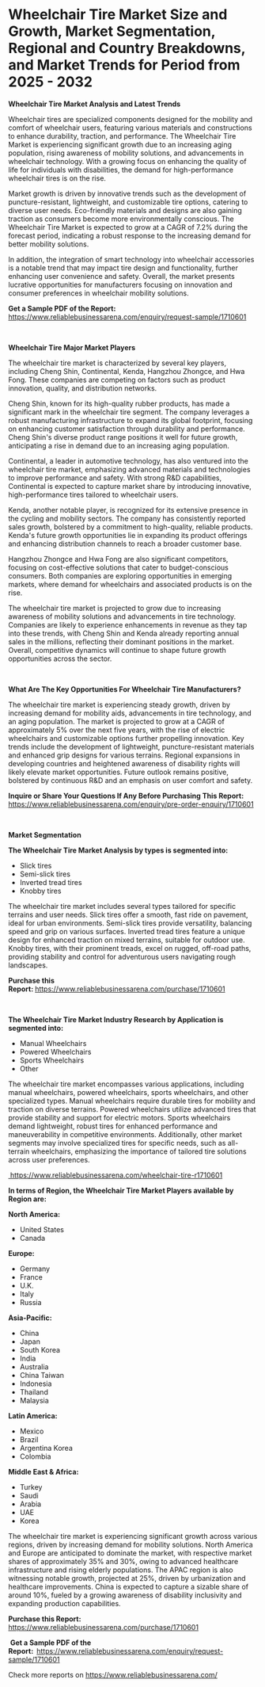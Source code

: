 <p><h1>Wheelchair Tire Market Size and Growth, Market Segmentation, Regional and Country Breakdowns, and Market Trends for Period from 2025 -  2032</h1></p><p><strong>Wheelchair Tire Market Analysis and Latest Trends</strong></p>
<p><p>Wheelchair tires are specialized components designed for the mobility and comfort of wheelchair users, featuring various materials and constructions to enhance durability, traction, and performance. The Wheelchair Tire Market is experiencing significant growth due to an increasing aging population, rising awareness of mobility solutions, and advancements in wheelchair technology. With a growing focus on enhancing the quality of life for individuals with disabilities, the demand for high-performance wheelchair tires is on the rise.</p><p>Market growth is driven by innovative trends such as the development of puncture-resistant, lightweight, and customizable tire options, catering to diverse user needs. Eco-friendly materials and designs are also gaining traction as consumers become more environmentally conscious. The Wheelchair Tire Market is expected to grow at a CAGR of 7.2% during the forecast period, indicating a robust response to the increasing demand for better mobility solutions.</p><p>In addition, the integration of smart technology into wheelchair accessories is a notable trend that may impact tire design and functionality, further enhancing user convenience and safety. Overall, the market presents lucrative opportunities for manufacturers focusing on innovation and consumer preferences in wheelchair mobility solutions.</p></p>
<p><strong>Get a Sample PDF of the Report:&nbsp;</strong> <a href="https://www.reliablebusinessarena.com/enquiry/request-sample/1710601?utm_campaign=1420&utm_medium=2&utm_source=Github&utm_content=ia&utm_term=10012025&utm_id=wheelchair-tire">https://www.reliablebusinessarena.com/enquiry/request-sample/1710601</a></p>
<p>&nbsp;</p>
<p><strong>Wheelchair Tire Major Market Players</strong></p>
<p><p>The wheelchair tire market is characterized by several key players, including Cheng Shin, Continental, Kenda, Hangzhou Zhongce, and Hwa Fong. These companies are competing on factors such as product innovation, quality, and distribution networks. </p><p>Cheng Shin, known for its high-quality rubber products, has made a significant mark in the wheelchair tire segment. The company leverages a robust manufacturing infrastructure to expand its global footprint, focusing on enhancing customer satisfaction through durability and performance. Cheng Shin's diverse product range positions it well for future growth, anticipating a rise in demand due to an increasing aging population.</p><p>Continental, a leader in automotive technology, has also ventured into the wheelchair tire market, emphasizing advanced materials and technologies to improve performance and safety. With strong R&D capabilities, Continental is expected to capture market share by introducing innovative, high-performance tires tailored to wheelchair users.</p><p>Kenda, another notable player, is recognized for its extensive presence in the cycling and mobility sectors. The company has consistently reported sales growth, bolstered by a commitment to high-quality, reliable products. Kenda's future growth opportunities lie in expanding its product offerings and enhancing distribution channels to reach a broader customer base.</p><p>Hangzhou Zhongce and Hwa Fong are also significant competitors, focusing on cost-effective solutions that cater to budget-conscious consumers. Both companies are exploring opportunities in emerging markets, where demand for wheelchairs and associated products is on the rise.</p><p>The wheelchair tire market is projected to grow due to increasing awareness of mobility solutions and advancements in tire technology. Companies are likely to experience enhancements in revenue as they tap into these trends, with Cheng Shin and Kenda already reporting annual sales in the millions, reflecting their dominant positions in the market. Overall, competitive dynamics will continue to shape future growth opportunities across the sector.</p></p>
<p>&nbsp;</p>
<p><strong>What Are The Key Opportunities For Wheelchair Tire Manufacturers?</strong></p>
<p><p>The wheelchair tire market is experiencing steady growth, driven by increasing demand for mobility aids, advancements in tire technology, and an aging population. The market is projected to grow at a CAGR of approximately 5% over the next five years, with the rise of electric wheelchairs and customizable options further propelling innovation. Key trends include the development of lightweight, puncture-resistant materials and enhanced grip designs for various terrains. Regional expansions in developing countries and heightened awareness of disability rights will likely elevate market opportunities. Future outlook remains positive, bolstered by continuous R&D and an emphasis on user comfort and safety.</p></p>
<p><strong>Inquire or Share Your Questions If Any Before Purchasing This Report:</strong> <a href="https://www.reliablebusinessarena.com/enquiry/pre-order-enquiry/1710601?utm_campaign=1420&utm_medium=2&utm_source=Github&utm_content=ia&utm_term=10012025&utm_id=wheelchair-tire">https://www.reliablebusinessarena.com/enquiry/pre-order-enquiry/1710601</a></p>
<p>&nbsp;</p>
<p><strong>Market Segmentation</strong></p>
<p><strong>The Wheelchair Tire Market Analysis by types is segmented into:</strong></p>
<p><ul><li>Slick tires</li><li>Semi-slick tires</li><li>Inverted tread tires</li><li>Knobby tires</li></ul></p>
<p><p>The wheelchair tire market includes several types tailored for specific terrains and user needs. Slick tires offer a smooth, fast ride on pavement, ideal for urban environments. Semi-slick tires provide versatility, balancing speed and grip on various surfaces. Inverted tread tires feature a unique design for enhanced traction on mixed terrains, suitable for outdoor use. Knobby tires, with their prominent treads, excel on rugged, off-road paths, providing stability and control for adventurous users navigating rough landscapes.</p></p>
<p><strong>Purchase this Report:&nbsp;</strong><a href="https://www.reliablebusinessarena.com/purchase/1710601?utm_campaign=1420&utm_medium=2&utm_source=Github&utm_content=ia&utm_term=10012025&utm_id=wheelchair-tire">https://www.reliablebusinessarena.com/purchase/1710601</a></p>
<p>&nbsp;</p>
<p><strong>The Wheelchair Tire Market Industry Research by Application is segmented into:</strong></p>
<p><ul><li>Manual Wheelchairs</li><li>Powered Wheelchairs</li><li>Sports Wheelchairs</li><li>Other</li></ul></p>
<p><p>The wheelchair tire market encompasses various applications, including manual wheelchairs, powered wheelchairs, sports wheelchairs, and other specialized types. Manual wheelchairs require durable tires for mobility and traction on diverse terrains. Powered wheelchairs utilize advanced tires that provide stability and support for electric motors. Sports wheelchairs demand lightweight, robust tires for enhanced performance and maneuverability in competitive environments. Additionally, other market segments may involve specialized tires for specific needs, such as all-terrain wheelchairs, emphasizing the importance of tailored tire solutions across user preferences.</p></p>
<p><a href="https://www.reliablebusinessarena.com/wheelchair-tire-r1710601?utm_campaign=1420&utm_medium=2&utm_source=Github&utm_content=ia&utm_term=10012025&utm_id=wheelchair-tire">&nbsp;https://www.reliablebusinessarena.com/wheelchair-tire-r1710601</a></p>
<p><strong>In terms of Region, the Wheelchair Tire Market Players available by Region are:</strong></p>
<p>
    <p> <strong> North America: </strong>
        <ul>
            <li>United States</li>
            <li>Canada</li>
        </ul>
        </p> 
    <p> <strong> Europe: </strong>
        <ul>
            <li>Germany</li>
            <li>France</li>
            <li>U.K.</li>
            <li>Italy</li>
            <li>Russia</li>
        </ul>
        </p> 
    <p> <strong> Asia-Pacific: </strong>
        <ul>
            <li>China</li>
            <li>Japan</li>
            <li>South Korea</li>
            <li>India</li>
            <li>Australia</li>
            <li>China Taiwan</li>
            <li>Indonesia</li>
            <li>Thailand</li>
            <li>Malaysia</li>
        </ul>
        </p> 
    <p> <strong> Latin America: </strong>
        <ul>
            <li>Mexico</li>
            <li>Brazil</li>
            <li>Argentina Korea</li>
            <li>Colombia</li>
        </ul>
        </p> 
    <p> <strong> Middle East & Africa: </strong>
        <ul>
            <li>Turkey</li>
            <li>Saudi</li>
            <li>Arabia</li>
            <li>UAE</li>
            <li>Korea</li>
        </ul>
    </p>
    </p>
<p><p>The wheelchair tire market is experiencing significant growth across various regions, driven by increasing demand for mobility solutions. North America and Europe are anticipated to dominate the market, with respective market shares of approximately 35% and 30%, owing to advanced healthcare infrastructure and rising elderly populations. The APAC region is also witnessing notable growth, projected at 25%, driven by urbanization and healthcare improvements. China is expected to capture a sizable share of around 10%, fueled by a growing awareness of disability inclusivity and expanding production capabilities.</p></p>
<p><strong>Purchase this Report: </strong><a href="https://www.reliablebusinessarena.com/purchase/1710601?utm_campaign=1420&utm_medium=2&utm_source=Github&utm_content=ia&utm_term=10012025&utm_id=wheelchair-tire">https://www.reliablebusinessarena.com/purchase/1710601</a></p>
<p>&nbsp;<strong>Get a Sample PDF of the Report:&nbsp;&nbsp;</strong><a href="https://www.reliablebusinessarena.com/enquiry/request-sample/1710601?utm_campaign=1420&utm_medium=2&utm_source=Github&utm_content=ia&utm_term=10012025&utm_id=wheelchair-tire">https://www.reliablebusinessarena.com/enquiry/request-sample/1710601</a></p>
<p><strong></strong></p>
<p>Check more reports on <a href="https://www.reliablebusinessarena.com/?utm_campaign=1420&utm_medium=2&utm_source=Github&utm_content=ia&utm_term=10012025&utm_id=wheelchair-tire">https://www.reliablebusinessarena.com/</a></p>